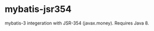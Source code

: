 mybatis-jsr354
==============

mybatis-3 integeration with JSR-354 (javax.money).  Requires Java 8.

